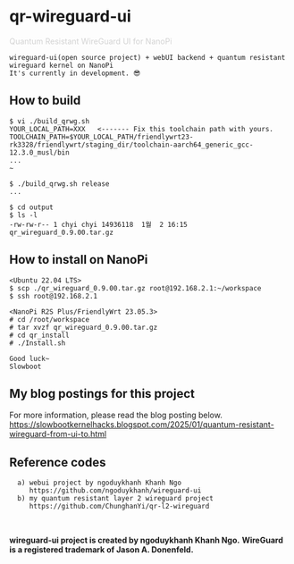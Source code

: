 # qr-wireguard-ui
<span style="color:#d3d3d3">Quantum Resistant WireGuard UI for NanoPi</span>
```
wireguard-ui(open source project) + webUI backend + quantum resistant wireguard kernel on NanoPi
It's currently in development. 😎

```

## How to build
```
$ vi ./build_qrwg.sh
YOUR_LOCAL_PATH=XXX   <------- Fix this toolchain path with yours.
TOOLCHAIN_PATH=$YOUR_LOCAL_PATH/friendlywrt23-rk3328/friendlywrt/staging_dir/toolchain-aarch64_generic_gcc-12.3.0_musl/bin
...
~

$ ./build_qrwg.sh release
...

$ cd output
$ ls -l
-rw-rw-r-- 1 chyi chyi 14936118  1월  2 16:15 qr_wireguard_0.9.00.tar.gz

```

## How to install on NanoPi
```
<Ubuntu 22.04 LTS>
$ scp ./qr_wireguard_0.9.00.tar.gz root@192.168.2.1:~/workspace
$ ssh root@192.168.2.1

<NanoPi R2S Plus/FriendlyWrt 23.05.3>
# cd /root/workspace
# tar xvzf qr_wireguard_0.9.00.tar.gz
# cd qr_install
# ./Install.sh

Good luck~
Slowboot
```

## My blog postings for this project
  For more information, please read the blog posting below.<br>
  https://slowbootkernelhacks.blogspot.com/2025/01/quantum-resistant-wireguard-from-ui-to.html
  <br>

## Reference codes
```
  a) webui project by ngoduykhanh Khanh Ngo
     https://github.com/ngoduykhanh/wireguard-ui
  b) my quantum resistant layer 2 wireguard project
     https://github.com/ChunghanYi/qr-l2-wireguard
```
  <br>

  __wireguard-ui project is created by ngoduykhanh Khanh Ngo.__
  __WireGuard is a registered trademark of Jason A. Donenfeld.__

